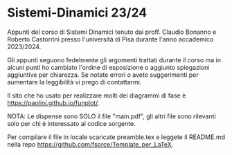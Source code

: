 # Sistemi-Dinamici 23/24

Appunti del corso di Sistemi Dinamici tenuto dai proff. Claudio Bonanno e Roberto Castorrini presso l'università di Pisa durante l'anno accademico 2023/2024.

Gli appunti seguono fedelmente gli argomenti trattati durante il corso ma in alcuni punti ho cambiato l'ordine di esposizione o aggiunto spiegazioni aggiuntive per chiarezza.
Se notate errori o avete suggerimenti per aumentare la leggibilità vi prego di contattarmi.

Il sito che ho usato per realizzare molti dei diagrammi di fase è https://paolini.github.io/funplot/.

NOTA:
Le dispense sono SOLO il file "main.pdf", gli altri file sono rilevanti solo per chi è interessato al codice sorgente.

Per compilare il file in locale scaricate preamble.tex e leggete il README.md nella repo https://github.com/fsorce/Template_per_LaTeX.
